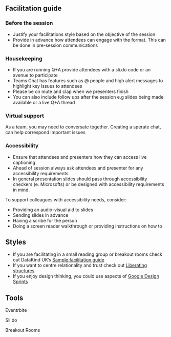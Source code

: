 ## Facilitation guide

### Before the session 
* Justify your facilitations style based on the objective of the session 
* Provide in advance how attendees can engage with the format. This can be done in pre-session communications 

### Housekeeping 
* If you are running Q+A provide attendees with a sli.do code or an avenue to participate 
* Teams Chat has features such as @ people and high alert messages to highlight key issues to attendees 
* Please be on mute and clap when we presenters finish
* You can also include follow ups after the session e.g slides being made available or a live Q+A thread 

### Virtual support
As a team, you may need to conversate together. Creating a sperate chat, can help correspond important issues 

### Accessibility 
* Ensure that attendees and presenters how they can access live captioning
* Ahead of session always ask attendees and presenter for any accessibility requirements.
* In general presentation slides should pass through accessibility checkers (e. Microsofts) or be designed with accessibility requirements in mind. 

To support colleagues with accessibility needs, consider:
* Providing an audio-visual aid to slides 
* Sending slides in advance
* Having a scribe for the person 
* Doing a screen reader walkthrough or providing instructions on how to


## Styles 
* If you are facilitating in a small reading group or breakout rooms check out DataKind UK’s [Sample facilitation guide](https://github.com/DataKind-UK/data-ethics-book-club-in-a-box/blob/master/Processes/Sample-Facilitator-Guide.md)
* If you want to centre relationality and trust check out [Liberating structures](https://www.liberatingstructures.com/) 
* If you enjoy design thinking, you could use aspects of [Google Design Sprints](https://designsprintkit.withgoogle.com/methodology/phase4-decide/dot-vote)

## Tools

Eventrbite 

Sli.do 

Breakout Rooms 
